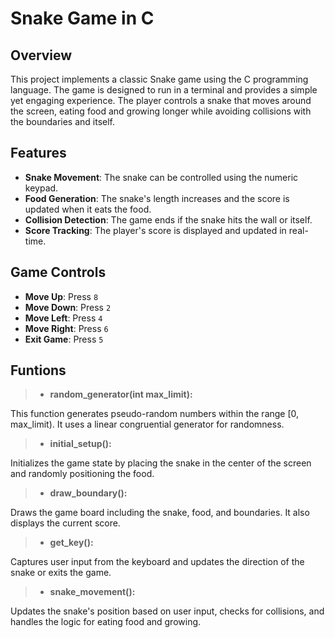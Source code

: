# Snake Game in C

## Overview

This project implements a classic Snake game using the C programming language. The game is designed to run in a terminal and provides a simple yet engaging experience. The player controls a snake that moves around the screen, eating food and growing longer while avoiding collisions with the boundaries and itself.

## Features

- **Snake Movement**: The snake can be controlled using the numeric keypad.
- **Food Generation**: The snake's length increases and the score is updated when it eats the food.
- **Collision Detection**: The game ends if the snake hits the wall or itself.
- **Score Tracking**: The player's score is displayed and updated in real-time.

## Game Controls

- **Move Up**: Press `8`
- **Move Down**: Press `2`
- **Move Left**: Press `4`
- **Move Right**: Press `6`
- **Exit Game**: Press `5`

## Funtions

>- **random_generator(int max_limit):**

  This function generates pseudo-random numbers within the range [0, max_limit). It uses a linear congruential generator for randomness.

>- **initial_setup():**

  Initializes the game state by placing the snake in the center of the screen and randomly positioning the food.

>- **draw_boundary():**

  Draws the game board including the snake, food, and boundaries. It also displays the current score.

>- **get_key():**

  Captures user input from the keyboard and updates the direction of the snake or exits the game.

>- **snake_movement():**
 
   Updates the snake's position based on user input, checks for collisions, and handles the logic for eating food and growing.

